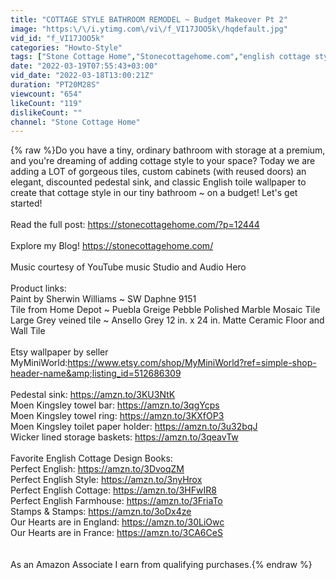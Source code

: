 ```yaml
---
title: "COTTAGE STYLE BATHROOM REMODEL ~ Budget Makeover Pt 2"
image: "https:\/\/i.ytimg.com\/vi\/f_VI17JOO5k\/hqdefault.jpg"
vid_id: "f_VI17JOO5k"
categories: "Howto-Style"
tags: ["Stone Cottage Home","Stonecottagehome.com","english cottage style"]
date: "2022-03-19T07:55:43+03:00"
vid_date: "2022-03-18T13:00:21Z"
duration: "PT20M28S"
viewcount: "654"
likeCount: "119"
dislikeCount: ""
channel: "Stone Cottage Home"
---
```

{% raw %}Do you have a tiny, ordinary bathroom with storage at a premium, and you're dreaming of adding cottage style to your space? Today we are adding a LOT of gorgeous tiles, custom cabinets (with reused doors) an elegant, discounted pedestal sink, and classic English toile wallpaper to create that cottage style in our tiny bathroom ~ on a budget! Let's get started!<br /><br />Read the full post: <a rel="nofollow" target="blank" href="https://stonecottagehome.com/?p=12444">https://stonecottagehome.com/?p=12444</a><br /><br />Explore my Blog! <a rel="nofollow" target="blank" href="https://stonecottagehome.com/">https://stonecottagehome.com/</a><br /><br />Music courtesy of YouTube music Studio and Audio Hero<br /><br />Product links:<br />Paint by Sherwin Williams ~ SW Daphne 9151<br />Tile from Home Depot ~ Puebla Greige Pebble Polished Marble Mosaic Tile<br />Large Grey veined tile ~ Ansello Grey 12 in. x 24 in. Matte Ceramic Floor and Wall Tile <br /><br />Etsy wallpaper by seller MyMiniWorld:<a rel="nofollow" target="blank" href="https://www.etsy.com/shop/MyMiniWorld?ref=simple-shop-header-name&amp;listing_id=512686309">https://www.etsy.com/shop/MyMiniWorld?ref=simple-shop-header-name&amp;listing_id=512686309</a><br /><br />Pedestal sink: <a rel="nofollow" target="blank" href="https://amzn.to/3KU3NtK">https://amzn.to/3KU3NtK</a><br />Moen Kingsley towel bar: <a rel="nofollow" target="blank" href="https://amzn.to/3qgYcps">https://amzn.to/3qgYcps</a><br />Moen Kingsley towel ring: <a rel="nofollow" target="blank" href="https://amzn.to/3KXfOP3">https://amzn.to/3KXfOP3</a><br />Moen Kingsley toilet paper holder: <a rel="nofollow" target="blank" href="https://amzn.to/3u32bqJ">https://amzn.to/3u32bqJ</a><br />Wicker lined storage baskets: <a rel="nofollow" target="blank" href="https://amzn.to/3qeavTw">https://amzn.to/3qeavTw</a><br /><br />Favorite English Cottage Design Books:<br />Perfect English: <a rel="nofollow" target="blank" href="https://amzn.to/3DvoqZM">https://amzn.to/3DvoqZM</a><br />Perfect English Style: <a rel="nofollow" target="blank" href="https://amzn.to/3nyHrox">https://amzn.to/3nyHrox</a><br />Perfect English Cottage: <a rel="nofollow" target="blank" href="https://amzn.to/3HFwIR8">https://amzn.to/3HFwIR8</a><br />Perfect English Farmhouse: <a rel="nofollow" target="blank" href="https://amzn.to/3FriaTo">https://amzn.to/3FriaTo</a><br />Stamps &amp; Stamps: <a rel="nofollow" target="blank" href="https://amzn.to/3oDx4ze">https://amzn.to/3oDx4ze</a><br />Our Hearts are in England: <a rel="nofollow" target="blank" href="https://amzn.to/30LiOwc">https://amzn.to/30LiOwc</a><br />Our Hearts are in France: <a rel="nofollow" target="blank" href="https://amzn.to/3CA6CeS">https://amzn.to/3CA6CeS</a><br /><br /><br />As an Amazon Associate I earn from qualifying purchases.{% endraw %}
